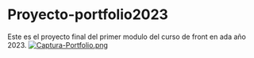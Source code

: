 # Proyecto-portfolio2023
Este es el proyecto final  del  primer modulo del curso de front en ada  año 2023.
[![Captura-Portfolio.png](https://i.postimg.cc/CKNct9Sz/Captura-Portfolio.png)](https://postimg.cc/B8j5PY80)
